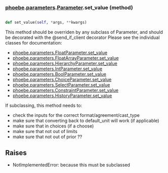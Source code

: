 ### [phoebe](phoebe.md).[parameters](phoebe.parameters.md).[Parameter](phoebe.parameters.Parameter.md).set_value (method)


```py

def set_value(self, *args, **kwargs)

```



This method should be overriden by any subclass of Parameter, and should
be decorated with the @send_if_client decorator
Please see the individual classes for documentation:

* [phoebe.parameters.FloatParameter.set_value](phoebe.parameters.FloatParameter.set_value.md)
* [phoebe.parameters.FloatArrayParameter.set_value](phoebe.parameters.FloatArrayParameter.set_value.md)
* [phoebe.parameters.HierarchyParameter.set_value](phoebe.parameters.HierarchyParameter.set_value.md)
* [phoebe.parameters.IntParameter.set_value](phoebe.parameters.IntParameter.set_value.md)
* [phoebe.parameters.BoolParameter.set_value](phoebe.parameters.BoolParameter.set_value.md)
* [phoebe.parameters.ChoiceParameter.set_value](phoebe.parameters.ChoiceParameter.set_value.md)
* [phoebe.parameters.SelectParameter.set_value](phoebe.parameters.SelectParameter.set_value.md)
* [phoebe.parameters.ConstraintParameter.set_value](phoebe.parameters.ConstraintParameter.set_value.md)
* [phoebe.parameters.HistoryParameter.set_value](phoebe.parameters.HistoryParameter.set_value.md)

If subclassing, this method needs to:
* check the inputs for the correct format/agreement/cast_type
* make sure that converting back to default_unit will work (if applicable)
* make sure that in choices (if a choose)
* make sure that not out of limits
* make sure that not out of prior ??

Raises
-------
* NotImplementedError: because this must be subclassed


